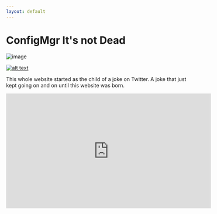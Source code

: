 ```yaml
---
layout: default
---
```


# ConfigMgr It's not Dead

![image](https://github.com/JordanTheITGuy/IsConfigMGrDead/blob/master/assets/images/IsConfigMgrDead.png?raw=true/)

[![alt text](https://raw.githubusercontent.com/JordanTheITGuy/IsConfigMGrDead/master/assets/images/MicrosoftLogopng.png)](https://www.youtube.com/embed/DnmnLr2NUXk?start=1105 "Brad Anderson - On ConfigMgr")



This whole website started as the child of a joke on Twitter. A joke that just kept going on and on until this website was born. 

<iframe width="560" height="315" src="https://www.youtube.com/embed/DnmnLr2NUXk?start=1105" frameborder="0" allowfullscreen></iframe>
